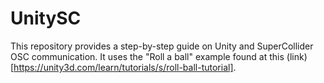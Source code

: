 # UnitySC
This repository provides a step-by-step guide on Unity and SuperCollider
OSC communication. It uses the "Roll a ball" example found at this
(link)[https://unity3d.com/learn/tutorials/s/roll-ball-tutorial]. 
